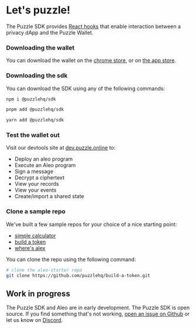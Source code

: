 # Let's puzzle!

The Puzzle SDK provides [React hooks](https://react.dev/reference/react) that enable interaction between a privacy dApp and the Puzzle Wallet.

### Downloading the wallet

You can download the wallet on the [chrome store](https://chromewebstore.google.com/detail/puzzle-wallet/fdchdcpieegfofnofhgdombfckhbcokj), or on [the app store](https://apps.apple.com/us/app/puzzle-aleo-wallet/id6450268321).

### Downloading the sdk

You can download the SDK using any of the following commands:

```sh
npm i @puzzlehq/sdk
```

```sh
pnpm add @puzzlehq/sdk
```

```sh
yarn add @puzzlehq/sdk
```

### Test the wallet out

Visit our devtools site at [dev.puzzle.online](https://dev.puzzle.online) to:

- Deploy an aleo program
- Execute an Aleo program
- Sign a message
- Decrypt a ciphertext
- View your records
- View your events
- Create/import a shared state

### Clone a sample repo

We've built a few sample repos for your choice of a nice starting point:

- [simple calculator](https://github.com/puzzlehq/aleo-starter.git)
- [build a token](https://github.com/puzzlehq/build-a-token.git)
- [where's alex](https://github.com/puzzlehq/coinflip.git)

You can clone the repo using the following command:

```sh
# clone the aleo-starter repo
git clone https://github.com/puzzlehq/build-a-token.git
```

## Work in progress

The Puzzle SDK and Aleo are in early development.
The Puzzle SDK is open source. If you find something that's not working, [open an issue on Github](https://github.com/puzzlehq/puzzle-sdk/issues/new/choose) or let us know on [Discord](https://discord.com/invite/puzzlearcade).
